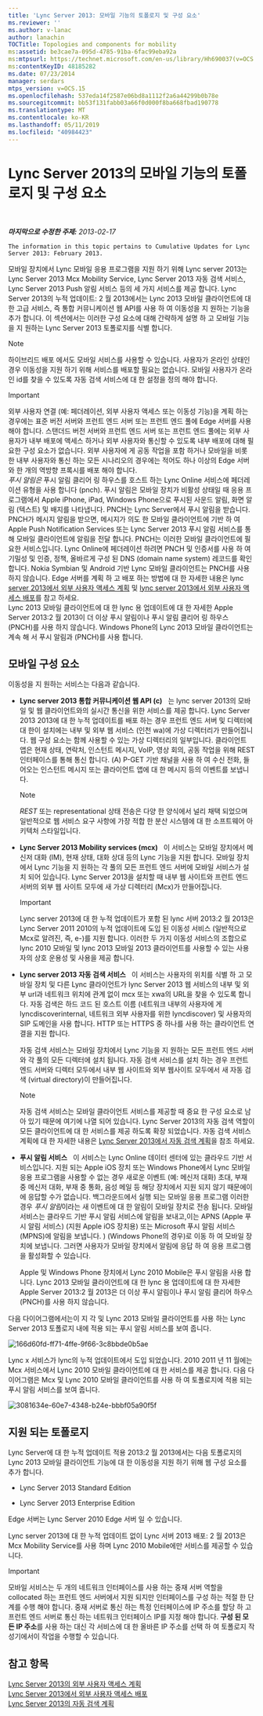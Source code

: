 ```yaml
---
title: 'Lync Server 2013: 모바일 기능의 토폴로지 및 구성 요소'
ms.reviewer: ''
ms.author: v-lanac
author: lanachin
TOCTitle: Topologies and components for mobility
ms:assetid: be3cae7a-095d-4785-91ba-6fac99eba92a
ms:mtpsurl: https://technet.microsoft.com/en-us/library/Hh690037(v=OCS.15)
ms:contentKeyID: 48185282
ms.date: 07/23/2014
manager: serdars
mtps_version: v=OCS.15
ms.openlocfilehash: 537eda14f2587e06bd8a1112f2a6a44299b0b78e
ms.sourcegitcommit: bb53f131fabb03a66f0d000f8ba668fbad190778
ms.translationtype: MT
ms.contentlocale: ko-KR
ms.lasthandoff: 05/11/2019
ms.locfileid: "40984423"
---
```

<div data-xmlns="http://www.w3.org/1999/xhtml">

<div class="topic" data-xmlns="http://www.w3.org/1999/xhtml" data-msxsl="urn:schemas-microsoft-com:xslt" data-cs="http://msdn.microsoft.com/en-us/">

<div data-asp="http://msdn2.microsoft.com/asp">

# <a name="topologies-and-components-for-mobility-in-lync-server-2013"></a>Lync Server 2013의 모바일 기능의 토폴로지 및 구성 요소

</div>

<div id="mainSection">

<div id="mainBody">

<span> </span>

_**마지막으로 수정한 주제:** 2013-02-17_

    The information in this topic pertains to Cumulative Updates for Lync Server 2013: February 2013.

모바일 장치에서 Lync 모바일 응용 프로그램을 지원 하기 위해 Lync server 2013는 Lync Server 2013 Mcx Mobility Service, Lync Server 2013 자동 검색 서비스, Lync Server 2013 Push 알림 서비스 등의 세 가지 서비스를 제공 합니다. Lync Server 2013의 누적 업데이트: 2 월 2013에서는 Lync 2013 모바일 클라이언트에 대 한 고급 서비스, 즉 통합 커뮤니케이션 웹 API를 사용 하 여 이동성을 지 원하는 기능을 추가 합니다. 이 섹션에서는 이러한 구성 요소에 대해 간략하게 설명 하 고 모바일 기능을 지 원하는 Lync Server 2013 토폴로지를 식별 합니다.

<div>


> [!NOTE]  
> 하이브리드 배포 에서도 모바일 서비스를 사용할 수 있습니다. 사용자가 온라인 상태인 경우 이동성을 지원 하기 위해 서비스를 배포할 필요는 없습니다. 모바일 사용자가 온라인 id를 찾을 수 있도록 자동 검색 서비스에 대 한 설정을 정의 해야 합니다.



</div>

<div>


> [!IMPORTANT]  
> 외부 사용자 연결 (예: 페더레이션, 외부 사용자 액세스 또는 이동성 기능)을 계획 하는 경우에는 표준 버전 서버와 프런트 엔드 서버 또는 프런트 엔드 풀에 Edge 서버를 사용 해야 합니다. 스탠더드 버전 서버와 프런트 엔드 서버 또는 프런트 엔드 풀에는 외부 사용자가 내부 배포에 액세스 하거나 외부 사용자와 통신할 수 있도록 내부 배포에 대해 필요한 구성 요소가 없습니다. 외부 사용자에 게 공동 작업을 포함 하거나 모바일을 비롯 한 내부 사용자와 통신 하는 모든 시나리오의 경우에는 적어도 하나 이상의 Edge 서버와 한 개의 역방향 프록시를 배포 해야 합니다.<BR><EM>푸시 알림은</EM> 푸시 알림 클리어 링 하우스를 호스트 하는 Lync Online 서비스에 페더레이션 유형을 사용 합니다 (pnch). 푸시 알림은 모바일 장치가 비활성 상태일 때 응용 프로그램에서 Apple iPhone, iPad, Windows Phone으로 푸시된 사운드 알림, 화면 알림 (텍스트) 및 배지를 나타냅니다. PNCH는 Lync Server에서 푸시 알림을 받습니다. PNCH가 메시지 알림을 받으면, 메시지가 의도 한 모바일 클라이언트에 기반 하 여 Apple Push Notification Services 또는 Lync Server 2013 푸시 알림 서비스를 통해 모바일 클라이언트에 알림을 전달 합니다. PNCH는 이러한 모바일 클라이언트에 필요한 서비스입니다. Lync Online에 페더레이션 하려면 PNCH 및 인증서를 사용 하 여 기밀성 및 인증, 정책, 올바르게 구성 된 DNS (domain name system) 레코드를 확인 합니다. Nokia Symbian 및 Android 기반 Lync 모바일 클라이언트는 PNCH를 사용 하지 않습니다. Edge 서버를 계획 하 고 배포 하는 방법에 대 한 자세한 내용은 lync <A href="lync-server-2013-planning-for-external-user-access.md">server 2013에서 외부 사용자 액세스 계획</A> 및 <A href="lync-server-2013-deploying-external-user-access.md">lync server 2013에서 외부 사용자 액세스 배포</A>를 참고 하세요.<BR>Lync 2013 모바일 클라이언트에 대 한 lync 용 업데이트에 대 한 자세한 Apple Server 2013:2 월 2013이 더 이상 푸시 알림이나 푸시 알림 클리어 링 하우스 (PNCH)를 사용 하지 않습니다. Windows Phone의 Lync 2013 모바일 클라이언트는 계속 해 서 푸시 알림과 (PNCH)를 사용 합니다.



</div>

<div>

## <a name="mobility-components"></a>모바일 구성 요소

이동성을 지 원하는 서비스는 다음과 같습니다.

  - **Lync server 2013 통합 커뮤니케이션 웹 API (c)**   는 lync server 2013의 모바일 및 웹 클라이언트와의 실시간 통신을 위한 서비스를 제공 합니다. Lync Server 2013 2013에 대 한 누적 업데이트를 배포 하는 경우 프런트 엔드 서버 및 디렉터에 대 한이 설치에는 내부 및 외부 웹 서비스 (인천 wa)에 가상 디렉터리가 만들어집니다. 웹 구성 요소는 함께 사용할 수 있는 가상 디렉터리의 일부입니다. 클라이언트 앱은 현재 상태, 연락처, 인스턴트 메시지, VoIP, 영상 회의, 공동 작업을 위해 REST 인터페이스를 통해 통신 합니다. (A) P-GET 기반 채널을 사용 하 여 수신 전화, 들어오는 인스턴트 메시지 또는 클라이언트 앱에 대 한 메시지 등의 이벤트를 보냅니다.
    
    <div>
    

    > [!NOTE]  
    > <EM>REST</EM> 또는 representational 상태 전송은 다양 한 양식에서 널리 채택 되었으며 일반적으로 웹 서비스 요구 사항에 가장 적합 한 분산 시스템에 대 한 소프트웨어 아키텍처 스타일입니다.

    
    </div>

  - **Lync Server 2013 Mobility services (mcx)**   이 서비스는 모바일 장치에서 메신저 대화 (IM), 현재 상태, 대화 상대 등의 Lync 기능을 지원 합니다. 모바일 장치에서 Lync 기능을 지 원하는 각 풀의 모든 프런트 엔드 서버에 모바일 서비스가 설치 되어 있습니다. Lync Server 2013을 설치할 때 내부 웹 사이트와 프런트 엔드 서버의 외부 웹 사이트 모두에 새 가상 디렉터리 (Mcx)가 만들어집니다.
    
    <div>
    

    > [!IMPORTANT]  
    > Lync server 2013에 대 한 누적 업데이트가 포함 된 lync 서버 2013:2 월 2013은 Lync Server 2011 2010의 누적 업데이트에 도입 된 이동성 서비스 (일반적으로 Mcx로 알려진, 즉, e-)를 지원 합니다. 이러한 두 가지 이동성 서비스의 조합으로 lync 2010 모바일 및 lync 2013 모바일 2013 클라이언트를 사용할 수 있는 사용자의 상호 운용성 및 사용을 제공 합니다.

    
    </div>

  - **Lync server 2013 자동 검색 서비스**   이 서비스는 사용자의 위치를 식별 하 고 모바일 장치 및 다른 Lync 클라이언트가 lync Server 2013 웹 서비스의 내부 및 외부 url과 네트워크 위치에 관계 없이 mcx 또는 xwa의 URL을 찾을 수 있도록 합니다. 자동 검색은 하드 코드 된 호스트 이름 (네트워크 내부의 사용자에 게 lyncdiscoverinternal, 네트워크 외부 사용자를 위한 lyncdiscover) 및 사용자의 SIP 도메인을 사용 합니다. HTTP 또는 HTTPS 중 하나를 사용 하는 클라이언트 연결을 지원 합니다.
    
    자동 검색 서비스는 모바일 장치에서 Lync 기능을 지 원하는 모든 프런트 엔드 서버와 각 풀의 모든 디렉터에 설치 됩니다. 자동 검색 서비스를 설치 하는 경우 프런트 엔드 서버와 디렉터 모두에서 내부 웹 사이트와 외부 웹사이트 모두에서 새 자동 검색 (virtual directory)이 만들어집니다.
    
    <div>
    

    > [!NOTE]  
    > 자동 검색 서비스는 모바일 클라이언트 서비스를 제공할 때 중요 한 구성 요소로 남아 있기 때문에 여기에 나열 되어 있습니다. Lync Server 2013의 자동 검색 역할이 모든 클라이언트에 대 한 서비스를 제공 하도록 확장 되었습니다. 자동 검색 서비스 계획에 대 한 자세한 내용은 <A href="lync-server-2013-planning-for-autodiscover.md">Lync Server 2013에서 자동 검색 계획</A>을 참조 하세요.

    
    </div>

  - **푸시 알림 서비스**   이 서비스는 Lync Online 데이터 센터에 있는 클라우드 기반 서비스입니다. 지원 되는 Apple iOS 장치 또는 Windows Phone에서 Lync 모바일 응용 프로그램을 사용할 수 없는 경우 새로운 이벤트 (예: 메신저 대화) 초대, 부재 중 메신저 대화, 부재 중 통화, 음성 메일 등 해당 장치에서 지원 되지 않기 때문에이에 응답할 수가 없습니다. 백그라운드에서 실행 되는 모바일 응용 프로그램 이러한 경우 *푸시 알림*이라는 새 이벤트에 대 한 알림이 모바일 장치로 전송 됩니다. 모바일 서비스는 클라우드 기반 푸시 알림 서비스에 알림을 보내고,이는 APNS (Apple 푸시 알림 서비스) (지원 Apple iOS 장치용) 또는 Microsoft 푸시 알림 서비스 (MPNS)에 알림을 보냅니다. ) (Windows Phone의 경우)로 이동 하 여 모바일 장치에 보냅니다. 그러면 사용자가 모바일 장치에서 알림에 응답 하 여 응용 프로그램을 활성화할 수 있습니다.
    
    Apple 및 Windows Phone 장치에서 Lync 2010 Mobile은 푸시 알림을 사용 합니다. Lync 2013 모바일 클라이언트에 대 한 lync 용 업데이트에 대 한 자세한 Apple Server 2013:2 월 2013은 더 이상 푸시 알림이나 푸시 알림 클리어 하우스 (PNCH)를 사용 하지 않습니다.

다음 다이어그램에서는이 지 각 및 Lync 2013 모바일 클라이언트를 사용 하는 Lync Server 2013 토폴로지 내에 적용 되는 푸시 알림 서비스를 보여 줍니다.

![166d60fd-ff71-4ffe-9f66-3c8bbde0b5ae](images/Hh690037.166d60fd-ff71-4ffe-9f66-3c8bbde0b5ae(OCS.15).jpg "166d60fd-ff71-4ffe-9f66-3c8bbde0b5ae")

Lync x 서비스가 lync의 누적 업데이트에서 도입 되었습니다. 2010 2011 년 11 월에는 Mcx 서비스에서 Lync 2010 모바일 클라이언트에 대 한 서비스를 제공 합니다. 다음 다이어그램은 Mcx 및 Lync 2010 모바일 클라이언트를 사용 하 여 토폴로지에 적용 되는 푸시 알림 서비스를 보여 줍니다.

![3081634e-60e7-4348-b24e-bbbf05a90f5f](images/Hh690037.3081634e-60e7-4348-b24e-bbbf05a90f5f(OCS.15).jpg "3081634e-60e7-4348-b24e-bbbf05a90f5f")

</div>

<div>

## <a name="supported-topologies"></a>지원 되는 토폴로지

Lync Server에 대 한 누적 업데이트 적용 2013:2 월 2013에서는 다음 토폴로지의 Lync 2013 모바일 클라이언트 기능에 대 한 이동성을 지원 하기 위해 웹 구성 요소를 추가 합니다.

  - Lync Server 2013 Standard Edition

  - Lync Server 2013 Enterprise Edition

Edge 서버는 Lync Server 2010 Edge 서버 일 수 있습니다.

Lync server 2013에 대 한 누적 업데이트 없이 Lync 서버 2013 배포: 2 월 2013은 Mcx Mobility Service를 사용 하며 Lync 2010 Mobile에만 서비스를 제공할 수 있습니다.

<div>


> [!IMPORTANT]  
> 모바일 서비스는 두 개의 네트워크 인터페이스를 사용 하는 중재 서버 역할을 collocated 하는 프런트 엔드 서버에서 지원 되지만 인터페이스를 구성 하는 적절 한 단계를 수행 해야 합니다. 중재 서버로 통신 하는 특정 인터페이스에 IP 주소를 할당 하 고 프런트 엔드 서버로 통신 하는 네트워크 인터페이스 IP를 지정 해야 합니다. <STRONG>구성 된 모든 IP 주소</STRONG>를 사용 하는 대신 각 서비스에 대 한 올바른 IP 주소를 선택 하 여 토폴로지 작성기에서이 작업을 수행할 수 있습니다.



</div>

</div>

<div>

## <a name="see-also"></a>참고 항목


[Lync Server 2013의 외부 사용자 액세스 계획](lync-server-2013-planning-for-external-user-access.md)  
[Lync Server 2013에서 외부 사용자 액세스 배포](lync-server-2013-deploying-external-user-access.md)  
[Lync Server 2013의 자동 검색 계획](lync-server-2013-planning-for-autodiscover.md)  
  

</div>

</div>

<span> </span>

</div>

</div>

</div>

